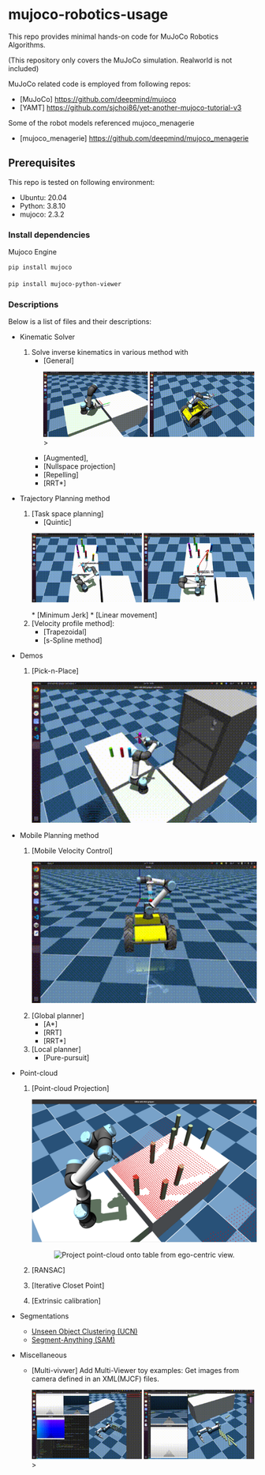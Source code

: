 # mujoco-robotics-usage
This repo provides minimal hands-on code for MuJoCo Robotics Algorithms.

(This repository only covers the MuJoCo simulation. Realworld is not included)

MuJoCo related code is employed from following repos: 

* [MuJoCo] https://github.com/deepmind/mujoco
* [YAMT] https://github.com/sjchoi86/yet-another-mujoco-tutorial-v3

Some of the robot models referenced mujoco_menagerie
* [mujoco_menagerie] https://github.com/deepmind/mujoco_menagerie

## Prerequisites

This repo is tested on following environment:

* Ubuntu: 20.04
* Python: 3.8.10
* mujoco: 2.3.2

### Install dependencies

Mujoco Engine
```bash
pip install mujoco

pip install mujoco-python-viewer
```

### Descriptions
Below is a list of files and their descriptions:

* Kinematic Solver
    1. Solve inverse kinematics in various method with 
        * [General]
            <p float="left">
            <img src="./readme/gifs/ik_general.gif" width="49%" />
            <img src="./readme/gifs/wholebody_ik.gif" width="49%" />>
            </p>
        * [Augmented],
        * [Nullspace projection]
        * [Repelling]
        * [RRT*]
        
        
* Trajectory Planning method
    1. [Task space planning]
        * [Quintic]
        <p float="left">
        <img src="./readme/gifs/ik_traj.gif" width="49%" />
        <img src="./readme/gifs/minimum_jerk.gif" width="49%" />
        </p>
        * [Minimum Jerk]
        * [Linear movement]
    2. [Velocity profile method]: 
        * [Trapezoidal]
        * [s-Spline method]
    
* Demos
  1. [Pick-n-Place]
        <p align="center">
            <img src="./readme/gifs/pick-n-place-multiple-objects.gif" width="100%" alt="Pick-n-place multiple objects in succession on table-top scene.">
        </p>
    
* Mobile Planning method
    1. [Mobile Velocity Control]
        <p align="center">
            <img src="./readme/gifs/husky_ur.gif" width="100%" alt="Husky with UR just moving forward.">
        </p>
    2. [Global planner]
        * [A*]
        * [RRT]
        * [RRT*]
    3. [Local planner]
        * [Pure-pursuit]
        
        
* Point-cloud
    1. [Point-cloud Projection]
        <p align="center">
            <img src="./readme/image/project_pcd.png" width="100%" alt="Project point-cloud onto table from ego-centric view.">
        </p>
        <p align="center">
            <img src="./readme/gifs/pcd_projection.gif" width="100%" alt="Project point-cloud onto table from ego-centric view.">
        </p>

    2. [RANSAC]
    3. [Iterative Closet Point]
    4. [Extrinsic calibration]
    
    
* Segmentations
    * [Unseen Object Clustering (UCN)](https://github.com/NVlabs/UnseenObjectClustering)
    * [Segment-Anything (SAM)](https://github.com/facebookresearch/segment-anything)

* Miscellaneous
    * [Multi-vivwer] Add Multi-Viewer toy examples: Get images from camera defined in an XML(MJCF) files.
        <p float="left">
        <img src="./readme/gifs/multi-viewer-1.gif" width="49%" />
        <img src="./readme/gifs/multi-viewer-2.gif" width="49%" />>
        </p>